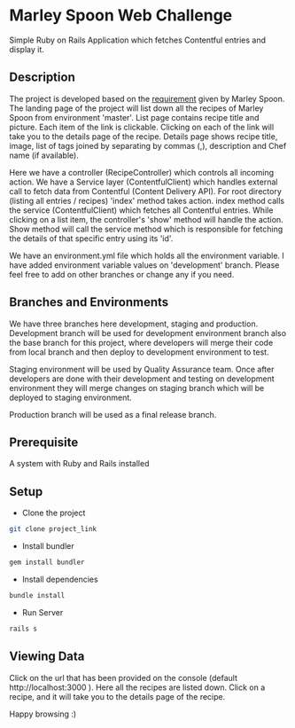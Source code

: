 # Marley Spoon Web Challenge

Simple Ruby on Rails Application which fetches Contentful entries and display it.

## Description


The project is developed based on the [requirement](https://gist.github.com/lawitschka/063f2e28bd6993cac5f8b40b991ae899) given by Marley Spoon. 
The landing page of the project will list down all the recipes of Marley Spoon from environment 'master'. List page
 contains recipe title and picture.
Each item of the link is clickable. Clicking on each of the link will take you to the details page of the recipe.
Details page shows recipe title, image, list of tags joined by separating by commas (,), description and Chef name
  (if available).


Here we have a controller (RecipeController) which controls all incoming action.
We have a Service layer (ContentfulClient) which handles external call to fetch data from Contentful (Content Delivery API). 
For root directory (listing all entries / recipes) 'index' method takes action. index method calls the service
 (ContentfulClient) which fetches all Contentful entries.
While clicking on a list item, the controller's 'show' method will handle the action. Show method will call the service 
 method which is responsible for fetching the details of that specific entry using its 'id'.
  
We have an environment.yml file which holds all the environment variable. I have added environment variable values on 
'development' branch. Please feel free to add on other branches or change any if you need.   

## Branches and Environments
We have three branches here development, staging and production. 
 Development branch will be used for development environment branch also the base branch for this project, where developers
 will merge their code from local branch and then deploy to development environment to 
 test.
 

Staging environment will be used by Quality Assurance team. Once after
 developers are done with their development and testing on development environment 
 they will merge changes on staging branch which will be deployed to staging environment. 


Production branch will be used as a final release branch. 


## Prerequisite
A system with Ruby and Rails installed

## Setup
* Clone the project

```bash
git clone project_link
```

* Install bundler

```bash
gem install bundler
```

* Install dependencies

```bash
bundle install
```


* Run Server

```bash
rails s
```

## Viewing Data

Click on the url that has been provided on the console (default http://localhost:3000
). Here all the recipes are listed down. 
Click on a recipe, and it will take you to the details page of the recipe. 

Happy browsing :)

